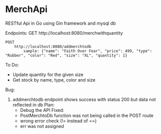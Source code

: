 # MerchApi
RESTful Api in Go using Gin framework and mysql db

Endpoints: 
    GET
        http://localhost:8080/merchwithquantity
    
    POST
        http://localhost:8080/addmerchtodb
            sample: {"name": "Faith Over Fear", "price": 499, "type": "Rubber", "color": "Red", "size": "XL", "quantity": 1}

To Do:
- Update quantity for the given size
- Get stock by name, type, color and size

Bug:
1) addmerchtodb endpoint shows success with status 200 but data not reflected in db
    Plan:
    - Debug the API
    Fixed:
    - PostMerchtoDb function was not being called in the POST route
    - wrong error check (!= instead of ==)
    - err was not assigned
